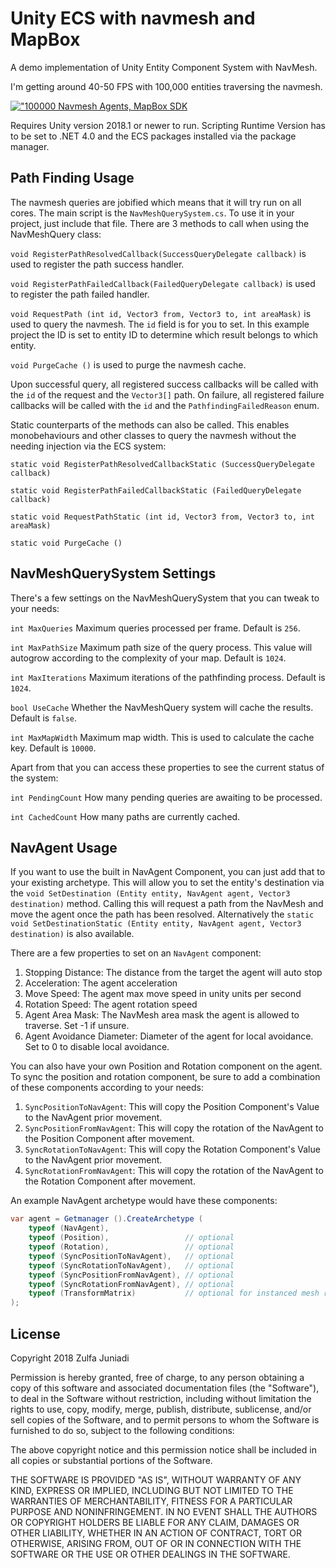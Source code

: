 # Unity ECS with navmesh and MapBox

A demo implementation of Unity Entity Component System with NavMesh.

I'm getting around 40-50 FPS with 100,000 entities traversing the navmesh.

[!["100000 Navmesh Agents, MapBox SDK](https://i.vimeocdn.com/video/705015074_300x170.webp)](https://vimeo.com/273263679 "100000 Navmesh Agents, MapBox SDK")

Requires Unity version 2018.1 or newer to run. Scripting Runtime Version has to be set to .NET 4.0 and the ECS packages installed via the package manager.

## Path Finding Usage

The navmesh queries are jobified which means that it will try run on all cores. The main script is the `NavMeshQuerySystem.cs`. To use it in your project, just include that file. There are 3 methods to call when using the NavMeshQuery class:

`void RegisterPathResolvedCallback(SuccessQueryDelegate callback)` is used to register the path success handler.

`void RegisterPathFailedCallback(FailedQueryDelegate callback)` is used to register the path failed handler.

`void RequestPath (int id, Vector3 from, Vector3 to, int areaMask)` is used to query the navmesh. The `id` field is for you to set. In this example project the ID is set to entity ID to determine which result belongs to which entity.

`void PurgeCache ()` is used to purge the navmesh cache.

Upon successful query, all registered success callbacks will be called with the `id` of the request and the `Vector3[]` path. On failure, all registered failure callbacks will be called with the `id` and the `PathfindingFailedReason` enum.

Static counterparts of the methods can also be called. This enables monobehaviours and other classes to query the navmesh without the needing injection via the ECS system:

`static void RegisterPathResolvedCallbackStatic (SuccessQueryDelegate callback)`

`static void RegisterPathFailedCallbackStatic (FailedQueryDelegate callback)`

`static void RequestPathStatic (int id, Vector3 from, Vector3 to, int areaMask)`

`static void PurgeCache ()`

## NavMeshQuerySystem Settings

There's a few settings on the NavMeshQuerySystem that you can tweak to your needs:

`int MaxQueries` Maximum queries processed per frame. Default is `256`.

`int MaxPathSize` Maximum path size of the query process. This value will autogrow according to the complexity of your map. Default is `1024`.

`int MaxIterations` Maximum iterations of the pathfinding process. Default is `1024`.

`bool UseCache` Whether the NavMeshQuery system will cache the results. Default is `false`.

`int MaxMapWidth` Maximum map width. This is used to calculate the cache key. Default is `10000`.

Apart from that you can access these properties to see the current status of the system:

`int PendingCount` How many pending queries are awaiting to be processed.

`int CachedCount` How many paths are currently cached.

## NavAgent Usage

If you want to use the built in NavAgent Component, you can just add that to your existing archetype. This will allow you to set the entity's destination via the `void SetDestination (Entity entity, NavAgent agent, Vector3 destination)` method. Calling this will request a path from the NavMesh and move the agent once the path has been resolved. Alternatively the `static void SetDestinationStatic (Entity entity, NavAgent agent, Vector3 destination)` is also available.

There are a few properties to set on an `NavAgent` component:

1. Stopping Distance: The distance from the target the agent will auto stop
2. Acceleration: The agent acceleration
3. Move Speed: The agent max move speed in unity units per second
4. Rotation Speed: The agent rotation speed
5. Agent Area Mask: The NavMesh area mask the agent is allowed to traverse. Set -1 if unsure.
6. Agent Avoidance Diameter: Diameter of the agent for local avoidance. Set to 0 to disable local avoidance.

You can also have your own Position and Rotation component on the agent. To sync the position and rotation component, be sure to add a combination of these components according to your needs:

1. `SyncPositionToNavAgent`: This will copy the Position Component's Value to the NavAgent prior movement.
2. `SyncPositionFromNavAgent`: This will copy the rotation of the NavAgent to the Position Component after movement.
3. `SyncRotationToNavAgent`: This will copy the Rotation Component's Value to the NavAgent prior movement.
4. `SyncRotationFromNavAgent`: This will copy the rotation of the NavAgent to the Rotation Component after movement.

An example NavAgent archetype would have these components:

```cs
var agent = Getmanager ().CreateArchetype (
    typeof (NavAgent),
    typeof (Position),                 // optional
    typeof (Rotation),                 // optional
    typeof (SyncPositionToNavAgent),   // optional
    typeof (SyncRotationToNavAgent),   // optional
    typeof (SyncPositionFromNavAgent), // optional
    typeof (SyncRotationFromNavAgent), // optional
    typeof (TransformMatrix)           // optional for instanced mesh rendering
);
```

## License

Copyright 2018 Zulfa Juniadi

Permission is hereby granted, free of charge, to any person obtaining a copy of this software and associated documentation files (the "Software"), to deal in the Software without restriction, including without limitation the rights to use, copy, modify, merge, publish, distribute, sublicense, and/or sell copies of the Software, and to permit persons to whom the Software is furnished to do so, subject to the following conditions:

The above copyright notice and this permission notice shall be included in all copies or substantial portions of the Software.

THE SOFTWARE IS PROVIDED "AS IS", WITHOUT WARRANTY OF ANY KIND, EXPRESS OR IMPLIED, INCLUDING BUT NOT LIMITED TO THE WARRANTIES OF MERCHANTABILITY, FITNESS FOR A PARTICULAR PURPOSE AND NONINFRINGEMENT. IN NO EVENT SHALL THE AUTHORS OR COPYRIGHT HOLDERS BE LIABLE FOR ANY CLAIM, DAMAGES OR OTHER LIABILITY, WHETHER IN AN ACTION OF CONTRACT, TORT OR OTHERWISE, ARISING FROM, OUT OF OR IN CONNECTION WITH THE SOFTWARE OR THE USE OR OTHER DEALINGS IN THE SOFTWARE.